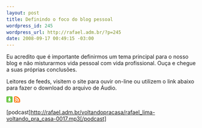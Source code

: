 ```yaml
--- 
layout: post
title: Definindo o foco do blog pessoal
wordpress_id: 245
wordpress_url: http://rafael.adm.br/?p=245
date: 2008-09-17 00:49:15 -03:00
---
```

Eu acredito que é importante definirmos um tema principal para o nosso blog e não misturarmos vida pessoal com vida profissional. Ouça e chegue a suas próprias conclusões.

Leitores de feeds, visitem o site para ouvir on-line ou utilizem o link abaixo para fazer o download do arquivo de Áudio.

<a class="noborder" href="http://rafael.adm.br/voltandopracasa/rafael_lima-voltando_pra_casa-0017.mp3" title="Download"><img src="/wp-content/themes/rafael_lima-rockinblue/images/download_green.gif" border="0" alt="Download" /></a> <a class="noborder" href="http://feeds.feedburner.com/rafael_lima_podcast" title="RSS"><img src="/wp-content/themes/rafael_lima-rockinblue/images/icn-feed-16x16.png" border="0" alt="RSS" /></a>

[podcast]http://rafael.adm.br/voltandopracasa/rafael_lima-voltando_pra_casa-0017.mp3[/podcast]
